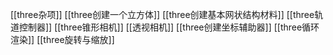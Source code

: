 [[three杂项]]
[[three创建一个立方体]]
[[three创建基本网状结构材料]]
[[three轨道控制器]]
[[three锥形相机]]
[[透视相机]]
[[three创建坐标辅助器]]
[[three循环渲染]]
[[three旋转与缩放]]